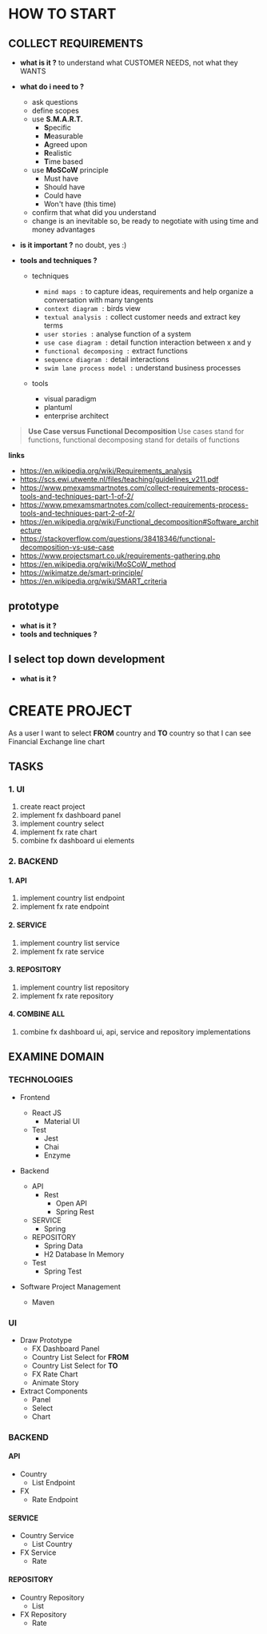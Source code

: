 
[comment]: # (Total : 84 hours, 10.5 day)
# HOW TO START

[comment]: # (2 hours)
## COLLECT REQUIREMENTS
- **what is it ?** to understand what CUSTOMER NEEDS, not what they WANTS

- **what do i need to ?**
  - ask questions
  - define scopes
  - use **S.M.A.R.T.**
    - **S**pecific
    - **M**easurable
    - **A**greed upon
    - **R**ealistic
    - **T**ime based
  - use **MoSCoW** principle
    - Must have
    - Should have
    - Could have
    - Won't have (this time)
  - confirm that what did you understand
  - change is an inevitable so, be ready to negotiate with using time and money advantages


- **is it important ?** no doubt, yes :)

- **tools and techniques ?**

  - techniques
    - `mind maps :` to capture ideas, requirements and help organize a conversation with many tangents  
    - `context diagram :` birds view
    - `textual analysis :` collect customer needs and extract key terms
    - `user stories :`  analyse function of a system
    - `use case diagram :` detail function interaction between x and y
    - `functional decomposing :` extract functions
    - `sequence diagram :` detail interactions
    - `swim lane process model :` understand business processes

  - tools
    - visual paradigm
    - plantuml
    - enterprise architect


>**Use Case versus Functional Decomposition**
Use cases stand for functions, functional decomposing stand for details of functions

**links**
- https://en.wikipedia.org/wiki/Requirements_analysis
- https://scs.ewi.utwente.nl/files/teaching/guidelines_v211.pdf
- https://www.pmexamsmartnotes.com/collect-requirements-process-tools-and-techniques-part-1-of-2/
- https://www.pmexamsmartnotes.com/collect-requirements-process-tools-and-techniques-part-2-of-2/
- https://en.wikipedia.org/wiki/Functional_decomposition#Software_architecture
- https://stackoverflow.com/questions/38418346/functional-decomposition-vs-use-case
- https://www.projectsmart.co.uk/requirements-gathering.php
- https://en.wikipedia.org/wiki/MoSCoW_method
- https://wikimatze.de/smart-principle/
- https://en.wikipedia.org/wiki/SMART_criteria

[comment]: # (2 hours)
## prototype
- **what is it ?**
- **tools and techniques ?**

[comment]: # (4 hours)
## I select top down development
- **what is it ?**

# CREATE PROJECT
As a user I want to select **FROM** country and **TO** country so that I can see Financial Exchange line chart

## TASKS

[comment]: # (20 hours)
### 1. UI
1. create react project
2. implement fx dashboard panel
3. implement country select
4. implement fx rate chart
5. combine fx dashboard ui elements

### 2. BACKEND

[comment]: # (16 hours)
#### 1. API
1. implement country list endpoint
2. implement fx rate endpoint

[comment]: # (16 hours)
#### 2. SERVICE
1. implement country list service
2. implement fx rate service

[comment]: # (8 hours)
#### 3. REPOSITORY
1. implement country list repository
2. implement fx rate repository

[comment]: # (8 hours)
#### 4. COMBINE ALL
1. combine fx dashboard ui, api, service and repository implementations

## EXAMINE DOMAIN

[comment]: # (8 hours)
### TECHNOLOGIES

- Frontend
  - React JS
    - Material UI
  - Test
    - Jest
    - Chai
    - Enzyme

- Backend
  - API
    - Rest
      - Open API
      - Spring Rest
  - SERVICE
    - Spring
  - REPOSITORY
    - Spring Data
    - H2 Database In Memory
  - Test
    - Spring Test

- Software Project Management
  - Maven

### UI
- Draw Prototype
  - FX Dashboard Panel
  - Country List Select for **FROM**
  - Country List Select for **TO**
  - FX Rate Chart
  - Animate Story
- Extract Components
  - Panel
  - Select
  - Chart

### BACKEND

#### API
  - Country
    - List Endpoint
  - FX
    - Rate Endpoint

#### SERVICE
  - Country Service
    - List Country
  - FX Service
    - Rate

#### REPOSITORY
  - Country Repository
    - List
  - FX Repository
    - Rate
